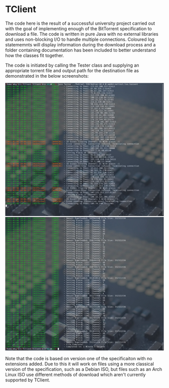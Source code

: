 # TClient
The code here is the result of a successful university project carried out with the goal of implementing enough of the BitTorrent specification to download a file.  The code is written in pure Java with no external libraries and uses non-blocking I/O to handle multiple connections.  Coloured log statememnts will display information during the download process and a folder containing documentation has been included to better understand how the classes fit together.

The code is initiated by calling the Tester class and supplying an appropriate torrent file and output path for the destination file as demonstrated in the below screenshots:

![Image showing how to start the TClient program](/TClient/Screenshots/Beginning.png?raw=true "Initiate Download")
![Image showing the ending if the TClient program](/TClient/Screenshots/Ending.png?raw=true "Download Concluded")

Note that the code is based on version one of the specificaiton with no extensions added.  Due to this it will work on files using a more classical version of the specification, such as a Debian ISO, but files such as an Arch Linux ISO use different methods of download which aren't currently supported by TClient.
